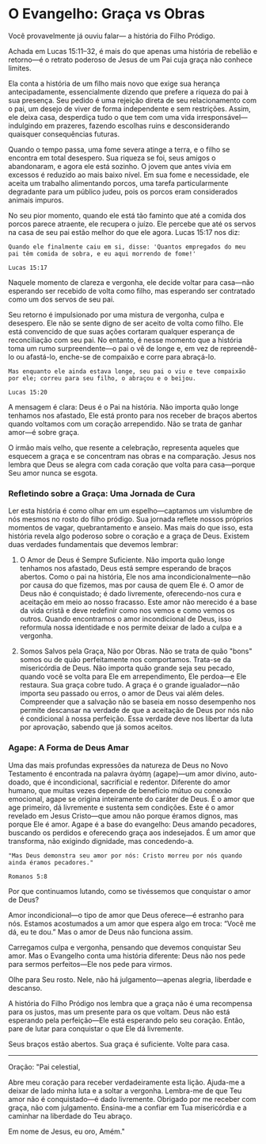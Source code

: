 # O Evangelho: Graça vs Obras

Você provavelmente já ouviu falar— a história do Filho Pródigo.

Achada em Lucas 15:11–32, é mais do que apenas uma história de rebelião e retorno—é o retrato poderoso de Jesus de um Pai cuja graça não conhece limites.

Ela conta a história de um filho mais novo que exige sua herança antecipadamente, essencialmente dizendo que prefere a riqueza do pai à sua presença. Seu pedido é uma rejeição direta de seu relacionamento com o pai, um desejo de viver de forma independente e sem restrições. Assim, ele deixa casa, desperdiça tudo o que tem com uma vida irresponsável—indulgindo em prazeres, fazendo escolhas ruins e desconsiderando quaisquer consequências futuras.

Quando o tempo passa, uma fome severa atinge a terra, e o filho se encontra em total desespero. Sua riqueza se foi, seus amigos o abandonaram, e agora ele está sozinho. O jovem que antes vivia em excessos é reduzido ao mais baixo nível. Em sua fome e necessidade, ele aceita um trabalho alimentando porcos, uma tarefa particularmente degradante para um público judeu, pois os porcos eram considerados animais impuros.

No seu pior momento, quando ele está tão faminto que até a comida dos porcos parece atraente, ele recupera o juízo. Ele percebe que até os servos na casa de seu pai estão melhor do que ele agora. Lucas 15:17 nos diz:

```
Quando ele finalmente caiu em si, disse: 'Quantos empregados do meu pai têm comida de sobra, e eu aqui morrendo de fome!'

Lucas 15:17
```

Naquele momento de clareza e vergonha, ele decide voltar para casa—não esperando ser recebido de volta como filho, mas esperando ser contratado como um dos servos de seu pai.

Seu retorno é impulsionado por uma mistura de vergonha, culpa e desespero. Ele não se sente digno de ser aceito de volta como filho. Ele está convencido de que suas ações cortaram qualquer esperança de reconciliação com seu pai. No entanto, é nesse momento que a história toma um rumo surpreendente—o pai o vê de longe e, em vez de repreendê-lo ou afastá-lo, enche-se de compaixão e corre para abraçá-lo.

```
Mas enquanto ele ainda estava longe, seu pai o viu e teve compaixão por ele; correu para seu filho, o abraçou e o beijou.

Lucas 15:20
```

A mensagem é clara: Deus é o Pai na história. Não importa quão longe tenhamos nos afastado, Ele está pronto para nos receber de braços abertos quando voltamos com um coração arrependido. Não se trata de ganhar amor—é sobre graça.

O irmão mais velho, que resente a celebração, representa aqueles que esquecem a graça e se concentram nas obras e na comparação. Jesus nos lembra que Deus se alegra com cada coração que volta para casa—porque Seu amor nunca se esgota.

### Refletindo sobre a Graça: Uma Jornada de Cura

Ler esta história é como olhar em um espelho—captamos um vislumbre de nós mesmos no rosto do filho pródigo. Sua jornada reflete nossos próprios momentos de vagar, quebrantamento e anseio. Mas mais do que isso, esta história revela algo poderoso sobre o coração e a graça de Deus. Existem duas verdades fundamentais que devemos lembrar:

1. O Amor de Deus é Sempre Suficiente.
Não importa quão longe tenhamos nos afastado, Deus está sempre esperando de braços abertos. Como o pai na história, Ele nos ama incondicionalmente—não por causa do que fizemos, mas por causa de quem Ele é. O amor de Deus não é conquistado; é dado livremente, oferecendo-nos cura e aceitação em meio ao nosso fracasso. Este amor não merecido é a base da vida cristã e deve redefinir como nos vemos e como vemos os outros. Quando encontramos o amor incondicional de Deus, isso reformula nossa identidade e nos permite deixar de lado a culpa e a vergonha.

2. Somos Salvos pela Graça, Não por Obras.
Não se trata de quão "bons" somos ou de quão perfeitamente nos comportamos. Trata-se da misericórdia de Deus. Não importa quão grande seja seu pecado, quando você se volta para Ele em arrependimento, Ele perdoa—e Ele restaura. Sua graça cobre tudo. A graça é o grande igualador—não importa seu passado ou erros, o amor de Deus vai além deles. Compreender que a salvação não se baseia em nosso desempenho nos permite descansar na verdade de que a aceitação de Deus por nós não é condicional à nossa perfeição. Essa verdade deve nos libertar da luta por aprovação, sabendo que já somos aceitos.

### Agape: A Forma de Deus Amar

Uma das mais profundas expressões da natureza de Deus no Novo Testamento é encontrada na palavra ἀγάπη (agape)—um amor divino, auto-doado, que é incondicional, sacrificial e redentor. Diferente do amor humano, que muitas vezes depende de benefício mútuo ou conexão emocional, agape se origina inteiramente do caráter de Deus. É o amor que age primeiro, dá livremente e sustenta sem condições. Este é o amor revelado em Jesus Cristo—que amou não porque éramos dignos, mas porque Ele é amor. Agape é a base do evangelho: Deus amando pecadores, buscando os perdidos e oferecendo graça aos indesejados. É um amor que transforma, não exigindo dignidade, mas concedendo-a.

```
"Mas Deus demonstra seu amor por nós: Cristo morreu por nós quando ainda éramos pecadores."

Romanos 5:8
```

Por que continuamos lutando, como se tivéssemos que conquistar o amor de Deus?

Amor incondicional—o tipo de amor que Deus oferece—é estranho para nós. Estamos acostumados a um amor que espera algo em troca: “Você me dá, eu te dou.” Mas o amor de Deus não funciona assim.

Carregamos culpa e vergonha, pensando que devemos conquistar Seu amor. Mas o Evangelho conta uma história diferente: Deus não nos pede para sermos perfeitos—Ele nos pede para virmos.

Olhe para Seu rosto. Nele, não há julgamento—apenas alegria, liberdade e descanso.

A história do Filho Pródigo nos lembra que a graça não é uma recompensa para os justos, mas um presente para os que voltam. Deus não está esperando pela perfeição—Ele está esperando pelo seu coração. Então, pare de lutar para conquistar o que Ele dá livremente.

Seus braços estão abertos. Sua graça é suficiente. Volte para casa.

---

Oração: 
"Pai celestial, 

Abre meu coração para receber verdadeiramente esta lição. Ajuda-me a deixar de lado minha luta e a soltar a vergonha. Lembra-me de que Teu amor não é conquistado—é dado livremente. Obrigado por me receber com graça, não com julgamento. Ensina-me a confiar em Tua misericórdia e a caminhar na liberdade do Teu abraço.

Em nome de Jesus, eu oro,
Amém."
